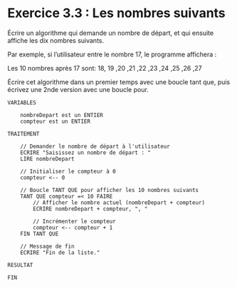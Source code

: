 # Exercice 3.3 : Les nombres suivants
Écrire un algorithme qui demande un nombre de départ, et qui ensuite affiche les dix nombres suivants.

Par exemple, si l’utilisateur entre le nombre 17, le programme affichera :

Les 10 nombres après 17 sont: 18, 19 ,20 ,21 ,22 ,23 ,24 ,25 ,26 ,27

Écrire cet algorithme dans un premier temps avec une boucle tant que, puis écrivez une 2nde version avec une boucle pour.


````
VARIABLES

	nombreDepart est un ENTIER
	compteur est un ENTIER

TRAITEMENT

	// Demander le nombre de départ à l'utilisateur
	ECRIRE "Saisissez un nombre de départ : "
	LIRE nombreDepart

	// Initialiser le compteur à 0
	compteur <-- 0

	// Boucle TANT QUE pour afficher les 10 nombres suivants
	TANT QUE compteur =< 10 FAIRE
		// Afficher le nombre actuel (nombreDepart + compteur)
		ECRIRE nombreDepart + compteur, ", "

		// Incrémenter le compteur
		compteur <-- compteur + 1
	FIN TANT QUE

	// Message de fin
	ECRIRE "Fin de la liste."

RESULTAT

FIN

````